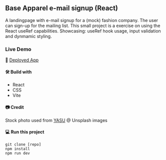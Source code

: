 ## Base Apparel e-mail signup (React)

A landingpage with e-mail signup for a (mock) fashion company. The user can sign-up for the mailing list. This small project is a exercise on using the React useRef capabilities. Showcasing: useRef hook usage, input validation and dynmamic styling.

### Live Demo

🚀 [Deployed App](https://rainbow-banoffee-fc03dd.netlify.app/)

#### 🛠️ Build with

- React
- CSS
- Vite

#### 📷 Credit

Stock photo used from [YASU](https://unsplash.com/@yasushots/) @ Unsplash images

#### 💻 Run this project

```
git clone [repo]
npm install
npm run dev
```

